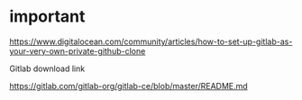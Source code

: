 important
=========

https://www.digitalocean.com/community/articles/how-to-set-up-gitlab-as-your-very-own-private-github-clone

Gitlab download link


https://gitlab.com/gitlab-org/gitlab-ce/blob/master/README.md
